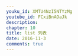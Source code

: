 ```yaml
---
youku_id: XMTU4NzI5NTYzMg
youtube_id: FCxiBnAOaJk
description: 
chapter: 10
title: list 列表
date: 2016-11-3
comments: true
---
```



